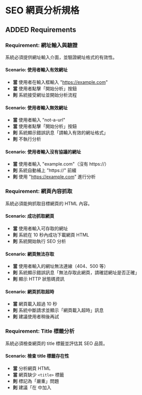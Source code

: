 # SEO 網頁分析規格

## ADDED Requirements

### Requirement: 網址輸入與驗證

系統必須提供網址輸入介面，並驗證網址格式的有效性。

#### Scenario: 使用者輸入有效網址

- **當** 使用者在輸入框輸入 "https://example.com"
- **當** 使用者點擊「開始分析」按鈕
- **則** 系統接受網址並開始分析流程

#### Scenario: 使用者輸入無效網址

- **當** 使用者輸入 "not-a-url"
- **當** 使用者點擊「開始分析」按鈕
- **則** 系統顯示錯誤訊息「請輸入有效的網址格式」
- **則** 不執行分析

#### Scenario: 使用者輸入沒有協議的網址

- **當** 使用者輸入 "example.com"（沒有 https://）
- **則** 系統自動補上 "https://" 前綴
- **則** 使用 "https://example.com" 進行分析

### Requirement: 網頁內容抓取

系統必須能夠抓取目標網頁的 HTML 內容。

#### Scenario: 成功抓取網頁

- **當** 使用者輸入可存取的網址
- **則** 系統在 10 秒內成功下載網頁 HTML
- **則** 系統開始執行 SEO 分析

#### Scenario: 網頁無法存取

- **當** 使用者輸入的網址無法連線（404、500 等）
- **則** 系統顯示錯誤訊息「無法存取此網頁，請確認網址是否正確」
- **則** 顯示 HTTP 狀態碼資訊

#### Scenario: 網頁抓取超時

- **當** 網頁載入超過 10 秒
- **則** 系統中斷請求並顯示「網頁載入超時」訊息
- **則** 建議使用者稍後再試

### Requirement: Title 標籤分析

系統必須檢查網頁的 title 標籤並評估其 SEO 品質。

#### Scenario: 檢查 title 標籤存在性

- **當** 分析網頁 HTML
- **當** 網頁缺少 `<title>` 標籤
- **則** 標記為「嚴重」問題
- **則** 建議「在 <head> 中加入 <title> 標籤」

#### Scenario: 檢查 title 長度

- **當** title 標籤內容少於 30 字元
- **則** 標記為「重要」問題
- **則** 建議「標題太短，建議使用 50-60 字元的描述性標題」

#### Scenario: title 長度適當

- **當** title 長度在 50-60 字元之間
- **則** 此項檢查通過，不產生問題
- **則** title 分析得分為 100 分

### Requirement: Meta Description 分析

系統必須檢查 meta description 標籤的存在和品質。

#### Scenario: 檢查 meta description 存在性

- **當** 網頁缺少 `<meta name="description">` 標籤
- **則** 標記為「嚴重」問題
- **則** 建議「加入 meta description 來改善搜尋結果顯示」
- **則** 提供範例程式碼

#### Scenario: 檢查 description 長度

- **當** meta description 長度少於 120 字元
- **則** 標記為「中等」問題
- **則** 建議「描述太短，建議使用 150-160 字元」

#### Scenario: description 長度適當

- **當** description 長度在 150-160 字元之間
- **則** 此項檢查通過
- **則** meta description 得分為 100 分

### Requirement: 標題結構分析

系統必須檢查網頁的標題標籤（H1-H6）結構和階層。

#### Scenario: 檢查 H1 標籤存在性

- **當** 網頁沒有 H1 標籤
- **則** 標記為「嚴重」問題
- **則** 建議「每個頁面應該有一個且僅有一個 H1 標籤」

#### Scenario: 檢查多個 H1 標籤

- **當** 網頁有 2 個或更多 H1 標籤
- **則** 標記為「重要」問題
- **則** 建議「只保留一個 H1，其他改為 H2-H6」

#### Scenario: 檢查標題階層順序

- **當** 網頁出現 H1 → H3（跳過 H2）的情況
- **則** 標記為「中等」問題
- **則** 建議「標題應該按順序使用（H1→H2→H3）」

#### Scenario: 標題結構良好

- **當** 網頁有一個 H1，且標題階層正確
- **則** 標題結構檢查通過
- **則** 得分為 100 分

### Requirement: 圖片優化分析

系統必須檢查網頁中所有圖片的 SEO 優化狀況。

#### Scenario: 檢查圖片 alt 屬性

- **當** 發現圖片沒有 alt 屬性
- **則** 標記為「重要」問題
- **則** 建議「為所有圖片加入描述性的 alt 文字」
- **則** 列出缺少 alt 的圖片 URL

#### Scenario: 檢查 alt 文字品質

- **當** 圖片有 alt 屬性但內容為空或無意義（如 "image", "img"）
- **則** 標記為「中等」問題
- **則** 建議「使用描述性的 alt 文字，說明圖片內容」

#### Scenario: 所有圖片都有適當 alt

- **當** 所有圖片都有非空的 alt 屬性
- **則** 圖片優化檢查通過
- **則** 得分為 100 分

### Requirement: 關鍵字分析

系統必須分析網頁的關鍵字使用情況。

#### Scenario: 提取主要關鍵字

- **當** 分析網頁內容
- **則** 系統提取出現頻率最高的 10 個關鍵字
- **則** 計算每個關鍵字的出現次數和密度

#### Scenario: 檢查關鍵字過度優化

- **當** 某個關鍵字密度超過 3%
- **則** 標記為「警告」
- **則** 建議「關鍵字密度過高可能被視為關鍵字填充，建議降低到 1-2%」

#### Scenario: 檢查關鍵字在重要位置

- **當** 主要關鍵字沒有出現在 title 或 H1 中
- **則** 標記為「重要」問題
- **則** 建議「在 title 和 H1 中包含主要關鍵字」

### Requirement: HTML 結構分析

系統必須檢查網頁的 HTML 結構和語意化標籤使用。

#### Scenario: 檢查語意化標籤

- **當** 網頁缺少 `<header>`, `<main>`, `<footer>` 等語意標籤
- **則** 標記為「建議」等級
- **則** 建議「使用 HTML5 語意標籤改善頁面結構」

#### Scenario: 檢查 lang 屬性

- **當** `<html>` 標籤缺少 lang 屬性
- **則** 標記為「中等」問題
- **則** 建議「加入 <html lang="zh-TW"> 指定頁面語言」

### Requirement: SEO 分數計算

系統必須根據所有分析結果計算出整體 SEO 健康度分數。

#### Scenario: 計算加權總分

- **當** 所有分析器完成檢查
- **則** 系統根據各項目的權重計算總分（0-100）
- **則** 顯示總分和等級（優秀/良好/普通/待改善/需大幅優化）

#### Scenario: 顯示各類別分數

- **當** 顯示分析結果
- **則** 系統顯示每個類別的個別分數
- **則** 標示哪些類別需要改善

#### Scenario: 分數解釋

- **當** 總分為 85 分
- **則** 系統顯示「良好 ⭐⭐⭐⭐」
- **則** 提供「您的網頁 SEO 狀況良好，還有一些小地方可以優化」等說明

### Requirement: 優化建議產生

系統必須為每個發現的問題提供具體的優化建議。

#### Scenario: 提供程式碼範例

- **當** 發現缺少 meta description
- **則** 建議中包含具體的 HTML 程式碼範例
- **則** 範例格式正確且可直接使用

#### Scenario: 標示優先順序

- **當** 產生優化建議清單
- **則** 每個建議都標示優先順序（P0/P1/P2）
- **則** 優先順序高的建議排在前面

#### Scenario: 估計改善影響

- **當** 顯示建議
- **則** 每個建議標示預期的 SEO 分數提升幅度
- **則** 標示實作難度（簡單/中等/困難）

### Requirement: 分析結果顯示

系統必須以清楚易懂的方式顯示分析結果。

#### Scenario: 顯示問題摘要

- **當** 分析完成
- **則** 先顯示問題數量統計（嚴重 X 個、重要 Y 個、中等 Z 個）
- **則** 顯示 SEO 總分和等級

#### Scenario: 問題分類顯示

- **當** 顯示問題清單
- **則** 問題依嚴重性分類（嚴重 → 重要 → 中等 → 建議）
- **則** 每個問題都有清楚的標題和說明

#### Scenario: 視覺化呈現

- **當** 顯示結果
- **則** 使用顏色區分嚴重性（紅色=嚴重、黃色=警告、綠色=良好）
- **則** 使用圖示或標籤讓資訊更容易理解

### Requirement: 載入狀態處理

系統必須在分析過程中顯示適當的載入狀態。

#### Scenario: 顯示分析進度

- **當** 使用者提交網址後
- **則** 顯示「分析中，請稍候...」訊息
- **則** 隱藏輸入表單，避免重複提交

#### Scenario: 分析完成後恢復

- **當** 分析完成並顯示結果
- **則** 輸入框重新啟用
- **則** 使用者可以輸入新的網址進行分析

### Requirement: 錯誤處理

系統必須妥善處理各種錯誤情況並提供友善的錯誤訊息。

#### Scenario: 網路連線錯誤

- **當** 無法連線到目標網址
- **則** 顯示「無法連線到此網站」錯誤訊息
- **則** 建議使用者檢查網址或網路連線

#### Scenario: 網頁受保護

- **當** 目標網站阻擋爬蟲請求
- **則** 顯示「此網站不允許分析」訊息
- **則** 說明可能的原因（robots.txt、防爬機制等）

#### Scenario: 伺服器錯誤

- **當** 分析過程中發生伺服器錯誤
- **則** 顯示「分析失敗，請稍後再試」訊息
- **則** 記錄錯誤細節到主控台（供除錯）

### Requirement: Open Graph 標籤檢查

系統必須檢查 Open Graph meta 標籤的完整性。

#### Scenario: 檢查基本 OG 標籤

- **當** 分析網頁的 meta 標籤
- **當** 缺少 og:title、og:description 或 og:image
- **則** 標記為「中等」問題
- **則** 建議「加入 Open Graph 標籤改善社群媒體分享效果」

#### Scenario: OG 標籤完整

- **當** 網頁包含完整的 OG 標籤（title, description, image, url）
- **則** OG 標籤檢查通過
- **則** 此項得分為 100 分

### Requirement: 行動裝置友善度檢查

系統必須檢查網頁的行動裝置友善度。

#### Scenario: 檢查 viewport meta 標籤

- **當** 網頁缺少 `<meta name="viewport">` 標籤
- **則** 標記為「重要」問題
- **則** 建議「加入 viewport meta 標籤：<meta name="viewport" content="width=device-width, initial-scale=1">」

#### Scenario: viewport 設定正確

- **當** 網頁包含正確的 viewport 設定
- **則** 行動裝置友善度檢查通過

### Requirement: 效能指標評估

系統必須評估影響 SEO 的效能指標。

#### Scenario: 評估 HTML 檔案大小

- **當** HTML 檔案大小超過 100KB
- **則** 標記為「建議」等級
- **則** 建議「考慮壓縮 HTML 或移除不必要的內容」

#### Scenario: 統計外部資源數量

- **當** 網頁引用超過 20 個外部資源（CSS、JS、圖片等）
- **則** 標記為「中等」問題
- **則** 建議「減少外部資源數量或使用資源合併技術」

### Requirement: 結果匯出功能

系統必須允許使用者匯出分析結果。

#### Scenario: 匯出為 JSON 格式

- **當** 使用者點擊「匯出結果」按鈕
- **則** 系統產生包含完整分析資料的 JSON 檔案
- **則** 自動下載檔案到使用者電腦

#### Scenario: JSON 包含完整資訊

- **當** 匯出 JSON
- **則** 檔案包含：網址、分數、所有問題、所有建議、分析時間
- **則** JSON 格式正確且易於程式讀取
